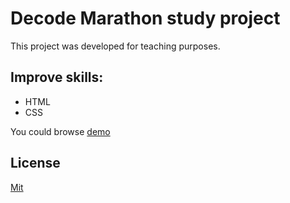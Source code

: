 # Decode Marathon study project

This project was developed for teaching purposes.

## Improve skills:
- HTML
- CSS

You could browse [demo]()

## License
[Mit](https://flexboxfroggy.com/#ru)